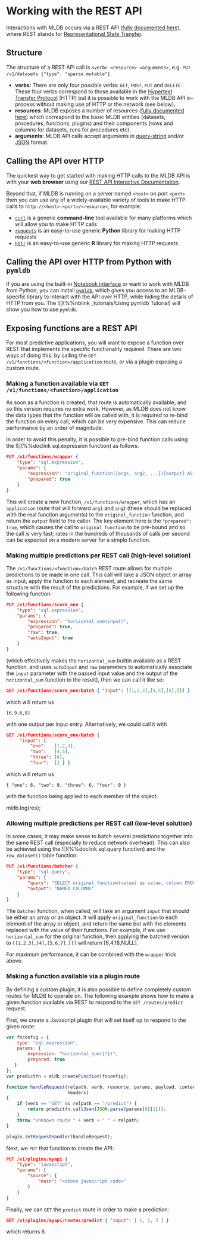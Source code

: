 # Working with the REST API

Interactions with MLDB occurs via a REST API ([fully documented here](../rest.html)), where REST stands for [Representational State Transfer](http://en.wikipedia.org/wiki/Representational_state_transfer).

## Structure

The structure of a REST API call is `<verb> <resource> <arguments>`, e.g. `PUT /v1/datasets {"type": "sparse.mutable"}`.

* **verbs**: There are only four possible verbs: `GET`, `POST`, `PUT` and `DELETE`. These four verbs correspond to those available in the [Hypertext Transfer Protocol](http://en.wikipedia.org/wiki/Hypertext_Transfer_Protocol) (HTTP) but it is possible to work with the MLDB API in-process without making use of HTTP or the network (see below).
* **resources**: MLDB exposes a number of resources ([fully documented here](../rest.html)) which correspond to the basic MLDB entities (datasets, procedures, functions, plugins) and their components (rows and columns for datasets, runs for procedures etc).
* **arguments**: MLDB API calls accept arguments in [query-string](http://en.wikipedia.org/wiki/Query_string) and/or [JSON](http://en.wikipedia.org/wiki/JSON) format.

## Calling the API over HTTP

The quickest way to get started with making HTTP calls to the MLDB API is with your **web browser** using our [REST API Interactive Documentation](../rest.html).

Beyond that, if MLDB is running on a server named `<host>` on port `<port>` then you can use any of a widely-available variety of tools to make HTTP calls to `http://<host>:<port>/<resource>`, for example:

* [`curl`](http://curl.haxx.se/) is a generic **command-line** tool available for many platforms which will allow you to make HTTP calls
* [`requests`](http://docs.python-requests.org/en/latest/) is an easy-to-use generic **Python** library for making HTTP requests
* [`httr`](http://cran.r-project.org/web/packages/httr/index.html) is an easy-to-use generic **R** library for making HTTP requests

## Calling the API over HTTP from Python with `pymldb`

If you are using the built-in [Notebook interface](Notebooks.md) or want to work with MLDB from Python, you can install [`pymldb`](Notebooks.md), which gives you access to an MLDB-specific library to interact with the API over HTTP, while hiding the details of HTTP from you. The ![](%%nblink _tutorials/Using pymldb Tutorial) will show you how to use `pymldb`.

## Exposing functions are a REST API

For most predictive applications, you will want to expose a function over
REST that implements the specific functionality required.  There are two
ways of doing this: by calling the `GET /v1/functions/<function>/application`
route, or via a plugin exposing a custom route.

### Making a function available via `GET /v1/functions/<function>/application`

As soon as a function is created, that route is automatically available, and
so this version requires no extra work.  However, as MLDB does not know the
data types that the function will be called with, it is required to re-bind
the function on every call, which can be very expensive.  This can reduce
performance by an order of magnitude.

In order to avoid this penalty, it is possible to pre-bind function calls
using the ![](%%doclink sql.expression function) as follows:

```JSON
PUT /v1/functions/wrapper {
    "type": "sql.expression",
    "params": {
        "expression": "original_function({args, arg2, ...})[output] AS *",
        "prepared": true
    }
}
```

This will create a new function, `/v1/functions/wrapper`, which has an
`application` route that will forward `arg1` and `arg2` (these should be
replaced with the real function arguments) to the `original_function`
function, and return the `output` field to the caller.  The key element
here is the `"prepared": true`, which causes the call to `original_function`
to be pre-bound and so the call is very fast; rates in the hundreds of
thousands of calls per second can be expected on a modern server for a
simple function.

### Making multiple predictions per REST call (high-level solution)

The `/v1/functions/<function>/batch` REST route allows for multiple
predictions to be made in one call.  This call will take a JSON object
or array as input, apply the function to each element, and recreate
the same structure with the result of the predictions.  For example,
if we set up the following function:

```JSON
PUT /v1/functions/score_one {
    "type": "sql.expression",
    "params": {
        "expression": "horizontal_sum(input)",
        "prepared": true,
        "raw": true,
        "autoInput": true
    }
}
```

(which effectively makes the `horizontal_sum` builtin available as a
REST function, and uses `autoInput` and `raw` parameters to automatically
associate the `input` parameter with the passed input value and the output
of the `horizontal_sum` function to the result), then we can call it like
so:

```JSON
GET /v1/functions/score_one/batch { "input": [[1,2,3],[4,5],[6],[]] }
```

which will return us

````
[6,9,6,0]
````

with one output per input entry.  Alternatively, we could call it with

```JSON
GET /v1/functions/score_one/batch {
     "input": {
         "one":   [1,2,3],
         "two":   [4,5],
         "three": [6],
         "four":  [] } }
```

which will return us

````
{ "one": 6, "two": 9, "three": 6, "four": 0 } 
````

with the function being applied to each member of the object.


mldb.log(res);



### Allowing multiple predictions per REST call (low-level solution)

In some cases, it may make sense to batch several predictions together
into the same REST call (especially to reduce network overhead).  This
can also be achieved using the ![](%%doclink sql.query function) and the
`row_dataset()` table function:

```JSON
PUT /v1/functions/batcher {
    "type": "sql.query",
    "params": {
        "query": "SELECT original_function(value) as value, column FROM row_dataset($input)",
        "output": "NAMED_COLUMNS"
    }
}
```

The `batcher` function, when called, will take an argument `input` that should
be either an array or an object.  It will apply `original_function` to each
element of the array or object, and return the same but with the elements
replaced with the value of their functions.  For example, if we use
`horizontal_sum` for the original function, then applying the batched version
to `[[1,2,3],[4],[5,6,7],[]]` will return [6,4,18,NULL].

For maximum performance, it can be combined with the `wrapper` trick above.

### Making a function available via a plugin route

By defining a custom plugin, it is also possible to define completely custom
routes for MLDB to operate on.  The following example shows how to make a
given function available via REST to respond to the `GET /routes/predict`
request.

First, we create a Javascript plugin that will set itself up to respond to
the given route:

```javascript
var fnconfig = {
    type: "sql.expression",
    params: {
        expression: "horizontal_sum({*})",
        prepared: true
   }
};
var predictfn = mldb.createFunction(fnconfig);

function handleRequest(relpath, verb, resource, params, payload, contentType, contentLength,
                       headers)
{
    if (verb == "GET" && relpath == "/predict") {
        return predictfn.callJson(JSON.parse(params[0][1]));
    }
    throw "Unknown route " + verb + " " + relpath;
}

plugin.setRequestHandler(handleRequest);
```

Next, we `PUT` that function to create the API:

```JSON
PUT /v1/plugins/myapi {
    "type": "javascript",
    "params": {
        "source": {
            "main": "<above javascript code>"
        }
    }
}
```

Finally, we can `GET` the `predict` route in order to make a prediction:

```JSON
GET /v1/plugins/myapi/routes/predict { "input": [ 1, 2, 3 ] }
```

which returns 6.

